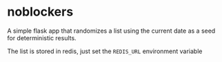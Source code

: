 # noblockers
A simple flask app that randomizes a list using the current date as a seed for deterministic results.

The list is stored in redis, just set the `REDIS_URL` environment variable
